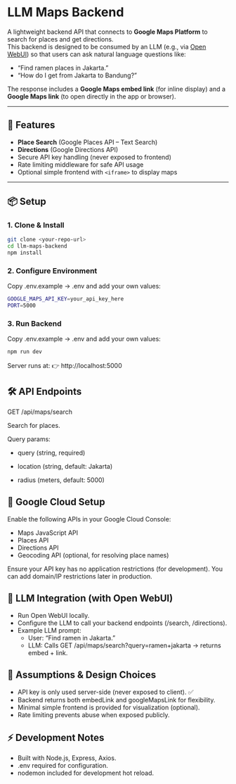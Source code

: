 # LLM Maps Backend

A lightweight backend API that connects to **Google Maps Platform** to search for places and get directions.  
This backend is designed to be consumed by an LLM (e.g., via [Open WebUI](https://github.com/open-webui/open-webui)) so that users can ask natural language questions like:

- “Find ramen places in Jakarta.”
- “How do I get from Jakarta to Bandung?”

The response includes a **Google Maps embed link** (for inline display) and a **Google Maps link** (to open directly in the app or browser).

---

## 🚀 Features
- **Place Search** (Google Places API – Text Search)
- **Directions** (Google Directions API)
- Secure API key handling (never exposed to frontend)
- Rate limiting middleware for safe API usage
- Optional simple frontend with `<iframe>` to display maps

---

## 📦 Setup

### 1. Clone & Install
```bash
git clone <your-repo-url>
cd llm-maps-backend
npm install
```


### 2. Configure Environment
Copy .env.example → .env and add your own values:
```bash
GOOGLE_MAPS_API_KEY=your_api_key_here
PORT=5000
```

### 3. Run Backend
Copy .env.example → .env and add your own values:
```bash
npm run dev
```

Server runs at:
👉 http://localhost:5000

##  🛠️ API Endpoints
GET /api/maps/search

Search for places.

Query params:

- query (string, required)

- location (string, default: Jakarta)

- radius (meters, default: 5000)


## 🔐 Google Cloud Setup

Enable the following APIs in your Google Cloud Console:

- Maps JavaScript API
- Places API
- Directions API
- Geocoding API (optional, for resolving place names)

Ensure your API key has no application restrictions (for development).
You can add domain/IP restrictions later in production.

## 🤖 LLM Integration (with Open WebUI)

- Run Open WebUI locally.
- Configure the LLM to call your backend endpoints (/search, /directions).
- Example LLM prompt:
  - User: “Find ramen in Jakarta.”
  - LLM: Calls GET /api/maps/search?query=ramen+jakarta → returns embed + link.

## 📝 Assumptions & Design Choices

- API key is only used server-side (never exposed to client). ✅
- Backend returns both embedLink and googleMapsLink for flexibility.
- Minimal simple frontend is provided for visualization (optional).
- Rate limiting prevents abuse when exposed publicly.

## ⚡ Development Notes

- Built with Node.js, Express, Axios.
- .env required for configuration.
- nodemon included for development hot reload.

